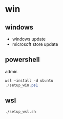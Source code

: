 # win

## windows

- windows update
- microsoft store update

## powershell

admin

```powershell
wsl —install -d ubuntu
./setup_win.ps1
```

## wsl

```bash
./setup_wsl.sh
```
